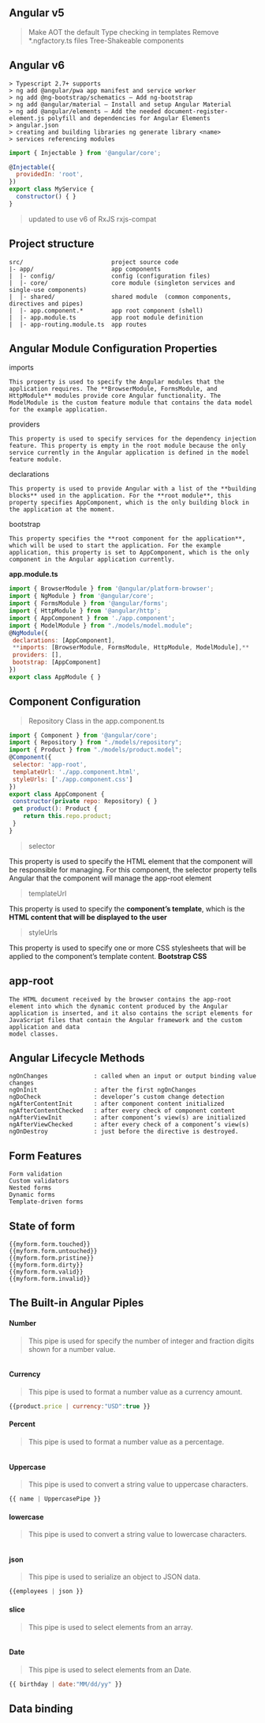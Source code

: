 ## Angular v5

> Make AOT the default
> Type checking in templates
> Remove *.ngfactory.ts files
> Tree-Shakeable components

## Angular v6
```
> Typescript 2.7+ supports
> ng add @angular/pwa app manifest and service worker
> ng add @ng-bootstrap/schematics — Add ng-bootstrap 
> ng add @angular/material — Install and setup Angular Material
> ng add @angular/elements — Add the needed document-register-element.js polyfill and dependencies for Angular Elements
> angular.json
> creating and building libraries ng generate library <name>
> services referencing modules
```
```javascript
import { Injectable } from '@angular/core';

@Injectable({
  providedIn: 'root',
})
export class MyService {
  constructor() { }
}
```
> updated to use v6 of RxJS rxjs-compat
>

## Project structure
```
src/                         project source code
|- app/                      app components
|  |- config/                config (configuration files)
|  |- core/                  core module (singleton services and single-use components)
|  |- shared/                shared module  (common components, directives and pipes)
|  |- app.component.*        app root component (shell)
|  |- app.module.ts          app root module definition
|  |- app-routing.module.ts  app routes
```

## Angular Module Configuration Properties


imports
```
This property is used to specify the Angular modules that the application requires. The **BrowserModule, FormsModule, and HttpModule** modules provide core Angular functionality. The ModelModule is the custom feature module that contains the data model for the example application.
```

providers 
```
This property is used to specify services for the dependency injection feature. This property is empty in the root module because the only service currently in the Angular application is defined in the model feature module.
```

declarations 
```
This property is used to provide Angular with a list of the **building blocks** used in the application. For the **root module**, this property specifies AppComponent, which is the only building block in the application at the moment.
```

bootstrap 
```
This property specifies the **root component for the application**, which will be used to start the application. For the example application, this property is set to AppComponent, which is the only component in the Angular application currently.
```

**app.module.ts**
```javascript
import { BrowserModule } from '@angular/platform-browser';
import { NgModule } from '@angular/core';
import { FormsModule } from '@angular/forms';
import { HttpModule } from '@angular/http';
import { AppComponent } from './app.component';
import { ModelModule } from "./models/model.module";
@NgModule({
 declarations: [AppComponent],
 **imports: [BrowserModule, FormsModule, HttpModule, ModelModule],**
 providers: [],
 bootstrap: [AppComponent]
})
export class AppModule { }
```

## Component Configuration

>  Repository Class in the app.component.ts 
```javascript
import { Component } from '@angular/core';
import { Repository } from "./models/repository";
import { Product } from "./models/product.model";
@Component({
 selector: 'app-root',
 templateUrl: './app.component.html',
 styleUrls: ['./app.component.css']
})
export class AppComponent {
 constructor(private repo: Repository) { }
 get product(): Product {
    return this.repo.product;
 }
}
```

> selector 

This property is used to specify the HTML element that the component will be responsible for managing. For this component, the selector property tells Angular that the component will manage the app-root element

> templateUrl

This property is used to specify the **component’s template**, which is the **HTML content that will be displayed to the user**

> styleUrls

This property is used to specify one or more CSS stylesheets that will be applied to the component’s template content. **Bootstrap CSS**


## app-root
```
The HTML document received by the browser contains the app-root element into which the dynamic content produced by the Angular application is inserted, and it also contains the script elements for JavaScript files that contain the Angular framework and the custom application and data
model classes. 
```

## Angular Lifecycle Methods

```
ngOnChanges             : called when an input or output binding value changes
ngOnInit                : after the first ngOnChanges
ngDoCheck               : developer’s custom change detection
ngAfterContentInit      : after component content initialized
ngAfterContentChecked   : after every check of component content
ngAfterViewInit         : after component’s view(s) are initialized
ngAfterViewChecked      : after every check of a component’s view(s)
ngOnDestroy             : just before the directive is destroyed.

```

## Form Features

```
Form validation
Custom validators
Nested forms
Dynamic forms
Template-driven forms
```

## State of form

```
{{myform.form.touched}}
{{myform.form.untouched}}
{{myform.form.pristine}}
{{myform.form.dirty}}
{{myform.form.valid}}
{{myform.form.invalid}}
```

## The Built-in Angular Piples

#### Number 
>This pipe is used for specify the number of integer and fraction digits shown for a number value.
```javascript

```

#### Currency 
>This pipe is used to format a number value as a currency amount.
```javascript
{{product.price | currency:"USD":true }}
```

#### Percent
>This pipe is used to format a number value as a percentage.
```javascript

```

#### Uppercase 
>This pipe is used to convert a string value to uppercase characters.
```javascript
{{ name | UppercasePipe }} 
```

#### lowercase 
>This pipe is used to convert a string value to lowercase characters.
```javascript

```

#### json
>This pipe is used to serialize an object to JSON data.
```javascript
{{employees | json }}
```

#### slice 
>This pipe is used to select elements from an array.
```javascript

```

#### Date
>This pipe is used to select elements from an Date.
```javascript
{{ birthday | date:"MM/dd/yy" }}
```

## Data binding


